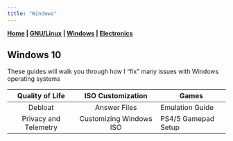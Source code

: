 ```yaml
---
title: "Windows"
---
```


**[Home](../index.md) \| [GNU/Linux](../categories/gnu_linux.md) \| [Windows](../categories/windows.md) \| [Electronics](../categories/electronics.md)**

## Windows 10

These guides will walk you through how I “fix” many issues with Windows operating systems

|    Quality of Life    |    ISO Customization    | Games               |
| :-------------------: | :---------------------: | ------------------- |
|        Debloat        |      Answer Files       | Emulation Guide     |
| Privacy and Telemetry | Customizing Windows ISO | PS4/5 Gamepad Setup |

